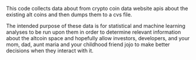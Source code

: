 This code collects data about from crypto coin data website apis about the existing alt coins and then dumps them to a cvs file.

The intended purpose of these data is for statistical and machine learning analyses to be run upon them in order to determine relevant information about the altcoin space and hopefully allow investors, developers, and your mom, dad, aunt maria and your childhood friend jojo to make better decisions when they interact with it.